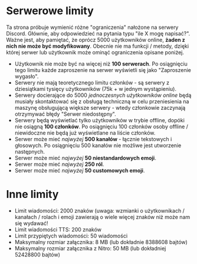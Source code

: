 <!-- TITLE: Limity Serwerowe -->
<!-- SUBTITLE: Różne ograniczenia serwerów Discord -->

# Serwerowe limity 
Ta strona próbuje wymienić różne "ograniczenia" nałożone na serwery Discord. Głównie, aby odpowiedzieć na pytania typu "ile X mogę napisać?". Ważne jest, aby pamiętać, że oprócz 5000 użytkowników online, **żaden z nich nie może być modyfikowany**. Obecnie nie ma funkcji / metody, dzięki której serwer lub użytkownik może ominąć ograniczenia opisane poniżej.

- Użytkownik nie może być na więcej niż **100 serwerach**. Po osiągnięciu tego limitu każde zaproszenie na serwer wyświetli się jako "Zaproszenie wygasło".
- Serwery nie mają teoretycznego limitu członków - są serwery z dziesiątkami tysięcy użytkowników (75k + w jednym wystąpieniu).
- Serwery docierające do 5000 *jednoczesnych użytkowników online* będą musiały skontaktować się z obsługą techniczną w celu przeniesienia na maszynę obsługującą większe serwery - wtedy członkowie zaczynają otrzymywać błędy "Serwer niedostępny".
- Serwery będą wyświetlać tylko użytkowników w trybie offline, dopóki nie osiągną **100 członków**. Po osiągnięciu 100 członków osoby offline / niewidoczne nie będą już wyświetlane na liście członków.
- Serwer może mieć *najwyżej* **500 kanałów** - łącznie tekstowych i głosowych. Po osiągnięciu 500 kanałów nie możliwe jest utworzenie następnych. 
- Serwer może mieć *najwyżej* **50 niestandardowych emoji**.
- Serwer może mieć *najwyżej* **250 ról**.
- Serwer może mieć *najwyżej* **50 customowych emoji**.

# Inne limity
- Limit wiadomości: 2000 znaków (uwaga: wzmianki o użytkownikach / kanałach / rolach i emoji zawierają o wiele więcej znaków niż może nam się wydawać!
- Limit wiadomości TTS: 200 znaków
- Limit przypiętych wiadomości: 50 wiadomości
- Maksymalny rozmiar załącznika: 8 MB (lub dokładnie 8388608 bajtów)
- Maksymalny rozmiar załącznika z Nitro: 50 MB (lub dokładniej 52428800 bajtów)



